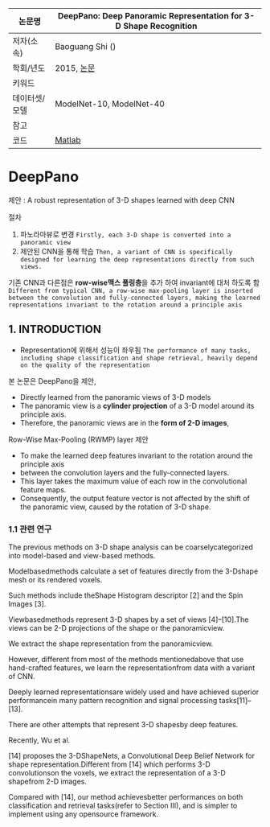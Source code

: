 

|논문명 | DeepPano: Deep Panoramic Representation for 3-D Shape Recognition |
| --- | --- |
| 저자\(소속\) | Baoguang Shi \(\) |
| 학회/년도 | 2015, [논문](http://ieeexplore.ieee.org/document/7273863/) |
| 키워드 |  |
| 데이터셋/모델 | ModelNet-10, ModelNet-40 |
| 참고 |  |
| 코드 |[Matlab](https://github.com/bgshih/deeppano) |

# DeepPano

제안 : A robust representation of 3-D shapes learned with deep CNN

절차 
1. 파노라마뷰로 변경 `Firstly, each 3-D shape is converted into a panoramic view`
2. 제안된 CNN을 통해 학습 `Then, a variant of CNN is specifically designed for learning the deep representations directly from such views. `

기존 CNN과 다른점은 **row-wise맥스 풀링층**을 추가 하여 invariant에 대처 하도록 함 `Different from typical CNN, a row-wise max-pooling layer is inserted between the convolution and fully-connected layers, making the learned representations invariant to the rotation around a principle axis`

## 1. INTRODUCTION

- Representation에 위해서 성능이 좌우됨 `The performance of many tasks, including shape classification and shape retrieval, heavily depend on the quality of the representation`

본 논문은 DeepPano을 제안, 
- Directly learned from the panoramic views of 3-D models
- The panoramic view is a **cylinder projection** of a 3-D model around its principle axis.
- Therefore, the panoramic views are in the **form of 2-D images**,

Row-Wise Max-Pooling (RWMP) layer  제안
- To make the learned deep features invariant to the rotation around the principle axis
- between the convolution layers and the fully-connected layers. 
- This layer takes the maximum value of each row in the convolutional feature maps. 
- Consequently, the output feature vector is not affected by the shift of the panoramic view, caused by the rotation of 3-D shape.

### 1.1 관련 연구 

The previous methods on 3-D shape analysis can be coarselycategorized into model-based and view-based methods. 

Modelbasedmethods calculate a set of features directly from the 3-Dshape mesh or its rendered voxels. 

Such methods include theShape Histogram descriptor [2] and the Spin Images [3]. 

Viewbasedmethods represent 3-D shapes by a set of views [4]–[10].The views can be 2-D projections of the shape or the panoramicview. 

We extract the shape representation from the panoramicview. 

However, different from most of the methods mentionedabove that use hand-crafted features, we learn the representationfrom data with a variant of CNN. 

Deeply learned representationsare widely used and have achieved superior performancein many pattern recognition and signal processing tasks[11]–[13]. 

There are other attempts that represent 3-D shapesby deep features. 

Recently, Wu et al. 

[14] proposes the 3-DShapeNets, a Convolutional Deep Belief Network for shape representation.Different from [14] which performs 3-D convolutionson the voxels, we extract the representation of a 3-D shapefrom 2-D images. 

Compared with [14], our method achievesbetter performances on both classification and retrieval tasks(refer to Section III), and is simpler to implement using any opensource framework.


<!--stackedit_data:
eyJoaXN0b3J5IjpbMTQ3Mzc2NjEyM119
-->